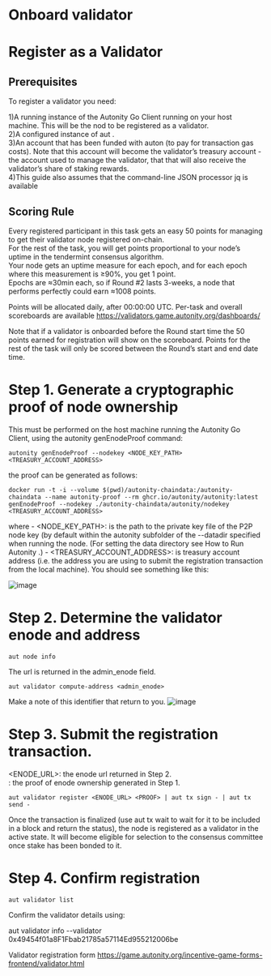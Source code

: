 # Onboard validator<br>
# Register as a Validator<br>
## Prerequisites <br>

To register a validator you need:<br>

1)A running instance of the Autonity Go Client running on your host machine. This will be the nod to be registered as a validator.<br>
2)A configured instance of aut .<br>
3)An account that has been funded with auton (to pay for transaction gas costs). Note that this account will become the validator’s treasury account - the account used to manage the validator, that that will also receive the validator’s share of staking rewards.<br>
4)This guide also assumes that the command-line JSON processor jq is available<br>

## Scoring Rule
Every registered participant in this task gets an easy 50 points for managing to get their validator node registered on-chain. <br>
For the rest of the task, you will get points proportional to your node’s uptime in the tendermint consensus algorithm. <br>
Your node gets an uptime measure for each epoch, and for each epoch where this measurement is ≥90%, you get 1 point. <br>
Epochs are ≈30min each, so if Round #2 lasts 3-weeks, a node that performs perfectly could earn ≈1008 points. <br>

Points will be allocated daily, after 00:00:00 UTC. Per-task and overall scoreboards are available https://validators.game.autonity.org/dashboards/ <br>

Note that if a validator is onboarded before the Round start time the 50 points earned for registration will show on the scoreboard. Points for the rest of the task will only be scored between the Round’s start and end date time. <br>


# Step 1. Generate a cryptographic proof of node ownership 
This must be performed on the host machine running the Autonity Go Client, using the autonity genEnodeProof command:<br>
```
autonity genEnodeProof --nodekey <NODE_KEY_PATH> <TREASURY_ACCOUNT_ADDRESS>
```

the proof can be generated as follows:<br>
```
docker run -t -i --volume $(pwd)/autonity-chaindata:/autonity-chaindata --name autonity-proof --rm ghcr.io/autonity/autonity:latest genEnodeProof --nodekey ./autonity-chaindata/autonity/nodekey <TREASURY_ACCOUNT_ADDRESS>
```

where - <NODE_KEY_PATH>: is the path to the private key file of the P2P node key (by default within the autonity subfolder of the --datadir specified when running the node. (For setting the data directory see How to Run Autonity .) - <TREASURY_ACCOUNT_ADDRESS>: is treasury account address (i.e. the address you are using to submit the registration transaction from the local machine).
You should see something like this:

![image](https://user-images.githubusercontent.com/106930902/233868401-7b939b16-1a79-4382-9140-78cbc54483ba.png)

# Step 2. Determine the validator enode and address 
```
aut node info
```
The url is returned in the admin_enode field.
```
aut validator compute-address <admin_enode>
```
Make a note of this identifier that return to you.
![image](https://user-images.githubusercontent.com/106930902/233868590-7a9c2c15-a421-4837-993c-7d87bde03b2e.png)

# Step 3. Submit the registration transaction. 

<ENODE_URL>: the enode url returned in Step 2.<br>
<PROOF>: the proof of enode ownership generated in Step 1.<br>

```
aut validator register <ENODE_URL> <PROOF> | aut tx sign - | aut tx send -
```

Once the transaction is finalized (use aut tx wait <txid> to wait for it to be included in a block and return the status), the node is registered as a validator in the active state. It will become eligible for selection to the consensus committee once stake has been bonded to it.

# Step 4. Confirm registration
```  
aut validator list
```
  
Confirm the validator details using:
  
  aut validator info --validator 0x49454f01a8F1Fbab21785a57114Ed955212006be

  
  Validator registration form
  https://game.autonity.org/incentive-game-forms-frontend/validator.html
  
  
  
  
